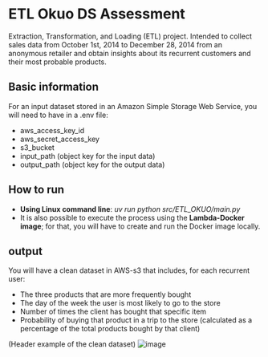 # ETL Okuo DS Assessment

Extraction, Transformation, and Loading (ETL) project. Intended to collect sales data from October 1st, 2014 to December 28, 2014 from an anonymous retailer and obtain insights about its recurrent customers and their most probable products.

## Basic information

For an input dataset stored in an Amazon Simple Storage Web Service, you will need to have in a .env file:
- aws_access_key_id
- aws_secret_access_key
- s3_bucket
- input_path (object key for the input data)
- output_path (object key for the output data)

## How to run

- **Using Linux command line**: *uv run python src/ETL_OKUO/main.py*
- It is also possible to execute the process using the **Lambda-Docker image**; for that, you will have to create and run the Docker image locally.

## output

You will have a clean dataset in AWS-s3 that includes, for each recurrent user:
- The three products that are more frequently bought
- The day of the week the user is most likely to go to the store
- Number of times the client has bought that specific item
- Probability of buying that product in a trip to the store (calculated as a percentage of the total products bought by that client)

(Header example of the clean dataset)
![image](https://github.com/user-attachments/assets/e9b640ae-8f70-499d-abe4-c833410a46a4)
